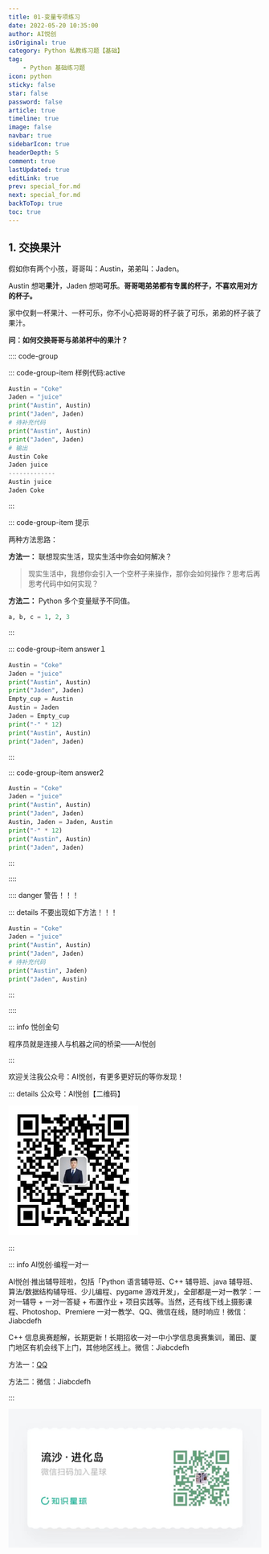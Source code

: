 ```yaml
---
title: 01-变量专项练习
date: 2022-05-20 10:35:00
author: AI悦创
isOriginal: true
category: Python 私教练习题【基础】
tag:
    - Python 基础练习题
icon: python
sticky: false
star: false
password: false
article: true
timeline: true
image: false
navbar: true
sidebarIcon: true
headerDepth: 5
comment: true
lastUpdated: true
editLink: true
prev: special_for.md
next: special_for.md
backToTop: true
toc: true
---
```


## 1. 交换果汁

假如你有两个小孩，哥哥叫：Austin，弟弟叫：Jaden。

Austin 想喝**果汁**，Jaden 想喝**可乐**。**哥哥喝弟弟都有专属的杯子，不喜欢用对方的杯子。**

家中仅剩一杯果汁、一杯可乐，你不小心把哥哥的杯子装了可乐，弟弟的杯子装了果汁。

**问：如何交换哥哥与弟弟杯中的果汁？**

:::: code-group

::: code-group-item 样例代码:active

```python
Austin = "Coke"
Jaden = "juice"
print("Austin", Austin)
print("Jaden", Jaden)
# 待补充代码
print("Austin", Austin)
print("Jaden", Jaden)
# 输出
Austin Coke
Jaden juice
-------------
Austin juice
Jaden Coke
```

:::

::: code-group-item 提示

两种方法思路：

**方法一：** 联想现实生活，现实生活中你会如何解决？

> 现实生活中，我想你会引入一个空杯子来操作，那你会如何操作？思考后再思考代码中如何实现？

**方法二：** Python 多个变量赋予不同值。

```python
a, b, c = 1, 2, 3
```

:::

::: code-group-item answer１

```python
Austin = "Coke"
Jaden = "juice"
print("Austin", Austin)
print("Jaden", Jaden)
Empty_cup = Austin
Austin = Jaden
Jaden = Empty_cup
print("-" * 12)
print("Austin", Austin)
print("Jaden", Jaden)
```

:::

::: code-group-item answer2

```python
Austin = "Coke"
Jaden = "juice"
print("Austin", Austin)
print("Jaden", Jaden)
Austin, Jaden = Jaden, Austin
print("-" * 12)
print("Austin", Austin)
print("Jaden", Jaden)
```

:::

::::

:::: danger 警告！！！

::: details 不要出现如下方法！！！

```python
Austin = "Coke"
Jaden = "juice"
print("Austin", Austin)
print("Jaden", Jaden)
# 待补充代码
print("Austin", Jaden)
print("Jaden", Austin)
```

:::

::::



::: info 悦创金句

程序员就是连接人与机器之间的桥梁——AI悦创

:::

欢迎关注我公众号：AI悦创，有更多更好玩的等你发现！

::: details 公众号：AI悦创【二维码】

![](/gzh.jpg)

:::

::: info AI悦创·编程一对一

AI悦创·推出辅导班啦，包括「Python 语言辅导班、C++ 辅导班、java 辅导班、算法/数据结构辅导班、少儿编程、pygame 游戏开发」，全部都是一对一教学：一对一辅导 + 一对一答疑 + 布置作业 + 项目实践等。当然，还有线下线上摄影课程、Photoshop、Premiere 一对一教学、QQ、微信在线，随时响应！微信：Jiabcdefh

C++ 信息奥赛题解，长期更新！长期招收一对一中小学信息奥赛集训，莆田、厦门地区有机会线下上门，其他地区线上。微信：Jiabcdefh

方法一：[QQ](http://wpa.qq.com/msgrd?v=3&uin=1432803776&site=qq&menu=yes)

方法二：微信：Jiabcdefh

:::

![](/zsxq.jpg)


